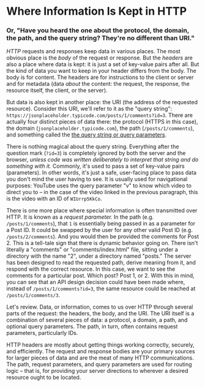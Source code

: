 # Where Information Is Kept in HTTP
### Or, "Have you heard the one about the protocol, the domain, the path, and the query string? They're no different than URI."

*HTTP* requests and responses keep data in various places. The most obvious place is the *body* of the request or response. But the *headers* are also a place where data is kept: it is just a set of key-value pairs after all. But the kind of data you want to keep in your header differs from the body. The body is for content. The headers are for instructions to the client or server and for metadata (data *about* the content: the request, the response, the resource itself, the client, or the server).

But data is also kept in another place: the URI (the address of the requested resource). Consider this URI, we'll refer to it as the "query string": `https://jsonplaceholder.typicode.com/posts/1/comments?id=3`. There are actually four distinct pieces of data there: the protocol (HTTPS in this case), the domain (`jsonplaceholder.typicode.com`), the path (`/posts/1/comments`), and something called the [the query string or query parameters](https://www.youtube.com/watch?v=WIUrrp5KkCo).

There is nothing magical about the query string. Everything after the question mark (`?id=3`) is completely ignored by both the server and the browser, *unless code was written deliberately to interpret that string and do something with it.* Commonly, it's used to pass a set of key-value pairs (parameters). In other words, it's just a safe, user-facing place to pass data you don't mind the user having to see. It is usually used for navigational purposes: YouTube uses the query parameter "v" to know which video to direct you to – in the case of the video linked in the previous paragraph, this is the video with an ID of `WIUrrp5KkCo`.

There is one more place where special information is often transmitted over HTTP. It is known as a *request parameter.* In the path (e.g. `/posts/1/comments`), that `1` is essentially being passed in as a parameter for a Post ID. It could be swapped by the user for any other valid Post ID (e.g. `/posts/2/comments`). And you would then be provided the comments for Post 2. This is a tell-tale sign that there is dynamic behavior going on. There isn't literally a "comments" or "comments/index.html" file, sitting under a directory with the name "2", under a directory named "posts." The server has been designed to read the requested path, derive meaning from it, and respond with the correct resource. In this case, we want to see the comments for a particular post. Which post? Post 1, or 2. With this in mind, you can see that an API design decision could have been made where, instead of `/posts/1/comments?id=3`, the same resource could be reached at `/posts/1/comments/3`.

Let's review. Data, or information, comes to us over HTTP through several parts of the request: the headers, the body, and the URI. The URI itself is a combination of several pieces of data: a protocol, a domain, a path, and optional query parameters. The path, in turn, often contains request parameters, particularly IDs.

HTTP headers are mostly about getting things working correctly, securely, and efficiently. The request and response bodies are your primary sources for larger pieces of data and are the meat of many HTTP communications. The path, request parameters, and query parameters are used for routing logic – that is, for providing your server directions to wherever a desired resource ought to be located.
